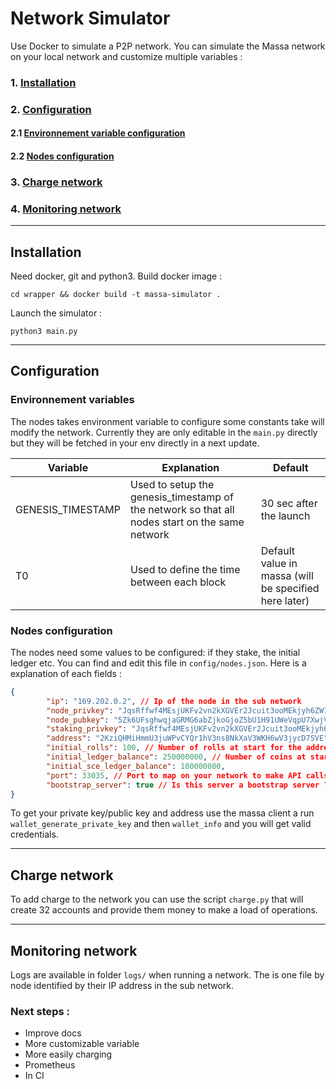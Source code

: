 # Network Simulator

Use Docker to simulate a P2P network. You can simulate the Massa network on your local network and customize multiple variables :

### 1. [Installation](#installation)
### 2. [Configuration](#configuration)
#### 2.1 [Environnement variable configuration](#environnement-variables)
#### 2.2 [Nodes configuration](#nodes-configuration)
### 3. [Charge network](#charge-network)
### 4. [Monitoring network](#monitoring-network)
----

## Installation

Need docker, git and python3.
Build docker image :
```
cd wrapper && docker build -t massa-simulator .
```
Launch the simulator :
```
python3 main.py
```

----
## Configuration
### Environnement variables
The nodes takes environment variable to configure some constants take will modify the network. Currently they are only editable in the `main.py` directly but they will be fetched in your env directly in a next update.

| Variable| Explanation | Default |
|---|---|---|
|GENESIS_TIMESTAMP| Used to setup the genesis_timestamp of the network so that all nodes start on the same network | 30 sec after the launch | 
|T0| Used to define the time between each block | Default value in massa (will be specified here later) |

### Nodes configuration

The nodes need some values to be configured: if they stake, the initial ledger etc. You can find and edit this file in `config/nodes.json`. Here is a explanation of each fields :
```json
{
        "ip": "169.202.0.2", // Ip of the node in the sub network
        "node_privkey": "JqsRffwf4MEsjUKFv2vn2kXGVEr2Jcuit3ooMEkjyh6ZW7yzg", // Private key of the node
        "node_pubkey": "5Zk6UFsghwqjaGRMG6abZjkoGjoZ5bU1H91UWeVqpU7XwjVcEo", // Public key of the node
        "staking_privkey": "JqsRffwf4MEsjUKFv2vn2kXGVEr2Jcuit3ooMEkjyh6ZW7yzg", // Staking key of the node (could be the same as private key)
        "address": "2KziQHMiHmmU3juWPvCYQr1hV3ns8NkXaV3WKH6wV3jycD7SVE", // Address of the node
        "initial_rolls": 100, // Number of rolls at start for the address of the node
        "initial_ledger_balance": 250000000, // Number of coins at start for the address of the node
        "initial_sce_ledger_balance": 100000000,
        "port": 33035, // Port to map on your network to make API calls to the node
        "bootstrap_server": true // Is this server a bootstrap server ? (don't change anything for the moment)
}
```

To get your private key/public key and address use the massa client a run `wallet_generate_private_key` and then `wallet_info` and you will get valid credentials.

----
## Charge network

To add charge to the network you can use the script `charge.py` that will create 32 accounts and provide them money to make a load of operations.

---
## Monitoring network

Logs are available in folder `logs/` when running a network. The is one file by node identified by their IP address in the sub network.


### Next steps :

- Improve docs
- More customizable variable
- More easily charging
- Prometheus
- In CI